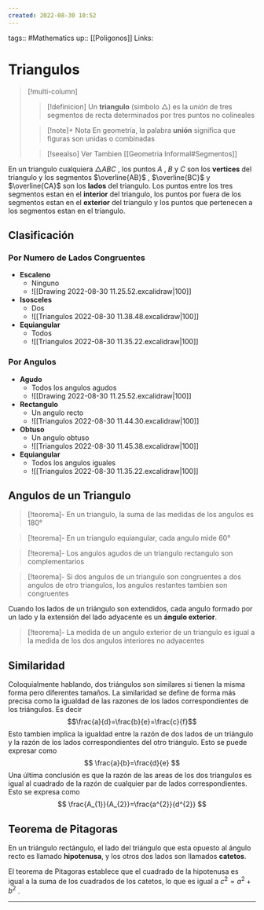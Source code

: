 ```yaml
---
created: 2022-08-30 10:52
---
```

tags:: #Mathematics 
up:: [[Poligonos]]
Links: 
# Triangulos
> [!multi-column]
>> [!definicion]
> Un **triangulo** (simbolo $\triangle$) es la *unión* de tres segmentos de recta determinados por tres puntos no colineales
> 
>> [!note]+ Nota
> En geometría, la palabra **unión** significa que figuras son unidas o combinadas
> 
>> [!seealso] Ver Tambien
>> [[Geometria Informal#Segmentos]]

En un triangulo cualquiera $\triangle ABC$ , los puntos $A$ , $B$ y $C$ son los **vertices** del triangulo y los segmentos $\overline{AB}$ , $\overline{BC}$ y $\overline{CA}$ son los **lados** del triangulo. Los puntos entre los tres segmentos estan en el **interior** del triangulo, los puntos por fuera de los segmentos estan en el **exterior** del triangulo y los puntos que pertenecen a los segmentos estan en el triangulo.

## Clasificación
### Por Numero de Lados Congruentes
- **Escaleno** 
	- Ninguno
	- ![[Drawing 2022-08-30 11.25.52.excalidraw|100]]
- **Isosceles**
	- Dos
	- ![[Triangulos 2022-08-30 11.38.48.excalidraw|100]]
- **Equiangular**
	- Todos
	- ![[Triangulos 2022-08-30 11.35.22.excalidraw|100]]

### Por Angulos
- **Agudo**
	- Todos los angulos agudos
	- ![[Drawing 2022-08-30 11.25.52.excalidraw|100]]
- **Rectangulo**
	- Un angulo recto
	- ![[Triangulos 2022-08-30 11.44.30.excalidraw|100]]
- **Obtuso**
	- Un angulo obtuso
	- ![[Triangulos 2022-08-30 11.45.38.excalidraw|100]]
- **Equiangular**
	- Todos los angulos iguales
	- ![[Triangulos 2022-08-30 11.35.22.excalidraw|100]]

## Angulos de un Triangulo
> [!teorema]-
> En un triangulo, la suma de las medidas de los angulos es $180°$

> [!teorema]-
> En un triangulo equiangular, cada angulo mide $60°$

> [!teorema]-
> Los angulos agudos de un triangulo rectangulo son complementarios

> [!teorema]-
> Si dos angulos de un triangulo son congruentes a dos angulos de otro triangulos, los angulos restantes tambien son congruentes

Cuando los lados de un triángulo son extendidos, cada angulo formado por un lado y la extensión del lado adyacente es un **ángulo exterior**.

>[!teorema]-
> La medida de un angulo exterior de un triangulo es igual a la medida de los dos angulos interiores no adyacentes

## Similaridad
Coloquialmente hablando, dos triángulos son similares si tienen la misma forma pero diferentes tamaños. La similaridad se define de forma más precisa como la igualdad de las razones de los lados correspondientes de los triángulos. Es decir $$\frac{a}{d}=\frac{b}{e}=\frac{c}{f}$$
Esto tambien implica la igualdad entre la razón de dos lados de un triángulo y la razón de los lados correspondientes del otro triángulo. Esto se puede expresar como $$
\frac{a}{b}=\frac{d}{e}
$$
Una última conclusión es que la razón de las areas de los dos triangulos es igual al cuadrado de la razón de cualquier par de lados correspondientes. Esto se expresa como $$
\frac{A_{1}}{A_{2}}=\frac{a^{2}}{d^{2}}
$$
## Teorema de Pitagoras
En un triángulo rectángulo, el lado del triángulo que esta opuesto al ángulo recto es llamado **hipotenusa**, y los otros dos lados son llamados **catetos**.

El teorema de Pitagoras establece que el cuadrado de la hipotenusa es igual a la suma de los cuadrados de los catetos, lo que es igual a $c^{2}=a^{2}+b^{2}$ .
___

